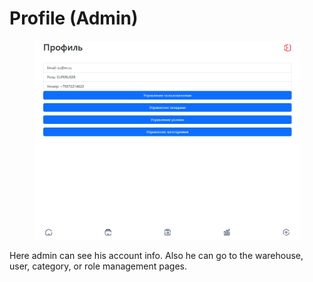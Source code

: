 # Profile (Admin)

<figure><img src="../.gitbook/assets/profile_admin.png" alt=""><figcaption></figcaption></figure>

Here admin can see his account info. Also he can go to the warehouse, user, category, or role management pages.